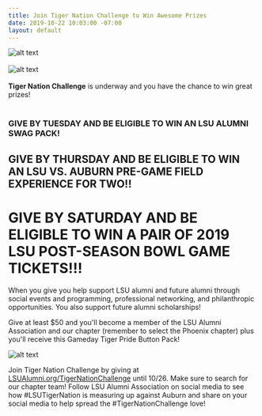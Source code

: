 ```yaml
---
title: Join Tiger Nation Challenge to Win Awesome Prizes
date: 2019-10-22 10:03:00 -07:00
layout: default
---
```


![alt text](https://lsu-phoenix-alumni.github.io/assets/img/PhxAlumni.png)  
<br>
![alt text](https://lsu-phoenix-alumni.github.io/assets/img/TigerNationChallenge2019.png)  
<br>
**Tiger Nation Challenge** is underway and you have the chance to win great prizes!  
<br>
### GIVE BY TUESDAY AND BE ELIGIBLE TO WIN AN LSU ALUMNI SWAG PACK! ###  
## GIVE BY THURSDAY AND BE ELIGIBLE TO WIN AN LSU VS. AUBURN PRE-GAME FIELD EXPERIENCE FOR TWO!! ##  
# GIVE BY SATURDAY AND BE ELIGIBLE TO WIN A PAIR OF 2019 LSU POST-SEASON BOWL GAME TICKETS!!! #  
  
When you give you help support LSU alumni and future alumni through social events and programming, professional networking, and philanthropic opportunities. You also support future alumni scholarships!  
  
Give at least $50 and you'll become a member of the LSU Alumni Association and our chapter (remember to select the Phoenix chapter) plus you'll receive this Gameday Tiger Pride Button Pack!  
  
![alt text](https://lsu-phoenix-alumni.github.io/assets/img/TNCButtons.png)  
  
Join Tiger Nation Challenge by giving at [LSUAlumni.org/TigerNationChallenge](https://www.classy.org/campaign/tiger-nation-challenge/c250841) until 10/26. Make sure to search for our chapter team!
Follow LSU Alumni Association on social media to see how #LSUTigerNation is measuring up against Auburn and share on your social media to help spread the #TigerNationChallenge love!  